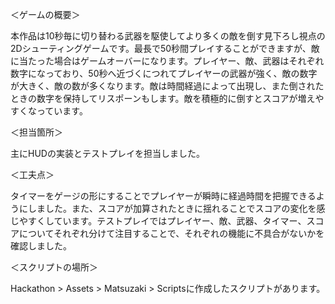 ＜ゲームの概要＞

本作品は10秒毎に切り替わる武器を駆使してより多くの敵を倒す見下ろし視点の2Dシューティングゲームです。最長で50秒間プレイすることができますが、敵に当たった場合はゲームオーバーになります。プレイヤー、敵、武器はそれぞれ数字になっており、50秒へ近づくにつれてプレイヤーの武器が強く、敵の数字が大きく、敵の数が多くなります。敵は時間経過によって出現し、また倒されたときの数字を保持してリスポーンもします。敵を積極的に倒すとスコアが増えやすくなっています。

＜担当箇所＞

主にHUDの実装とテストプレイを担当しました。

＜工夫点＞

タイマーをゲージの形にすることでプレイヤーが瞬時に経過時間を把握できるようにしました。また、スコアが加算されたときに揺れることでスコアの変化を感じやすくしています。テストプレイではプレイヤー、敵、武器、タイマー、スコアについてそれぞれ分けて注目することで、それぞれの機能に不具合がないかを確認しました。

＜スクリプトの場所＞

Hackathon > Assets > Matsuzaki > Scriptsに作成したスクリプトがあります。
